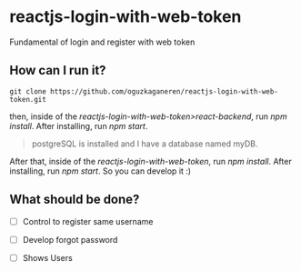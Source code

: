 # reactjs-login-with-web-token
Fundamental of login and register with web token

## How can I run it?
```
git clone https://github.com/oguzkaganeren/reactjs-login-with-web-token.git
```
then, inside of the *reactjs-login-with-web-token>react-backend*, run *npm install*. After installing, run *npm start*.
> postgreSQL is installed and I have a database named myDB.

After that, inside of the *reactjs-login-with-web-token*, run *npm install*. After installing, run *npm start*.
So you can develop it :)
## What should be done?


- [ ] Control to register same username

- [ ] Develop forgot password

- [ ] Shows Users

